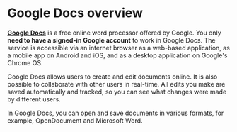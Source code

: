 # Google Docs overview

[**Google Docs**](https://www.google.com/docs/about/) is a free online word processor offered by Google. You only **need to have a signed-in Google account** to work in Google Docs. The service is accessible via an internet browser as a web-based application, as a mobile app on Android and iOS, and as a desktop application on Google's Chrome OS.

Google Docs allows users to create and edit documents online. It is also possible to collaborate with other users in real-time. All edits you make are saved automatically and tracked, so you can see what changes were made by different users.

In Google Docs, you can open and save documents in various formats, for example, OpenDocument and Microsoft Word. 
